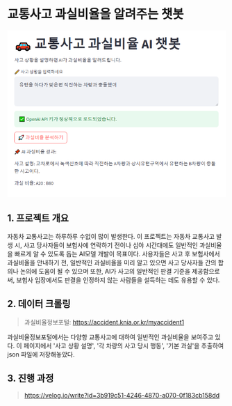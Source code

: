 # 교통사고 과실비율을 알려주는 챗봇
![출력창](image.png)

## 1. 프로젝트 개요
자동차 교통사고는 하루하루 수없이 많이 발생한다. 이 프로젝트는 자동차 교통사고 발생 시, 사고 당사자들이 보험사에 연락하기 전이나 심야 시간대에도 일반적인 과실비율을 빠르게 알 수 있도록 돕는 AI모델 개발이 목표이다. 사용자들은 사고 후 보험사에서 과실비율을 안내하기 전, 일반적인 과실비율을 미리 알고 있으면 사고 당사자들 간의 합의나 논의에 도움이 될 수 있으며 또한, AI가 사고의 일반적인 판결 기준을 제공함으로써, 보험사 입장에서도 판결을 인정하지 않는 사람들을 설득하는 데도 유용할 수 있다.

## 2. 데이터 크롤링
> 과실비율정보포털: https://accident.knia.or.kr/myaccident1

과실비율정보포털에서는 다양항 교통사고에 대하여 일반적인 과실비율을 보여주고 있다. 이 페이지에서 '사고 상황 설명', '각 차량의 사고 당시 행동', '기본 과실'을 추출하여 json 파일에 저장해놓았다.

## 3. 진행 과정
> https://velog.io/write?id=3b919c51-4246-4870-a070-0f183cb158dd